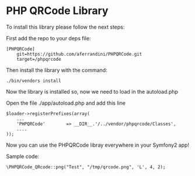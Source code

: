 # PHP QRCode Library #

To install this library please follow the next steps:

First add the repo to your deps file:

    [PHPQRCode]
        git=https://github.com/aferrandini/PHPQRCode.git
        target=/phpqrcode

Then install the library with the command:

    ./bin/vendors install

Now the library is installed so, now we need to load in the autoload.php

Open the file ./app/autoload.php and add this line

    $loader->registerPrefixes(array(
        ...
        'PHPQRCode'        => __DIR__.'/../vendor/phpqrcode/Classes',
        ....
    ));

Now you can use the PHPQRCode libray everywhere in your Symfony2 app!

Sample code:

    \PHPQRCode_QRcode::png("Test", "/tmp/qrcode.png", 'L', 4, 2);
